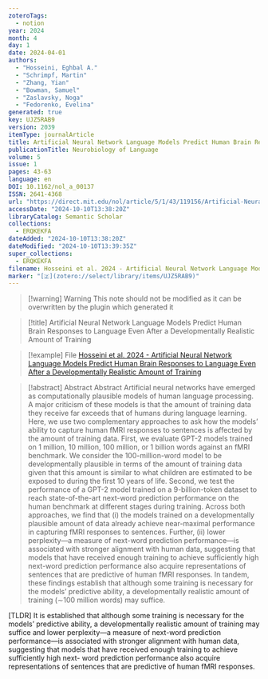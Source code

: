 ```yaml
---
zoteroTags:
  - notion
year: 2024
month: 4
day: 1
date: 2024-04-01
authors:
  - "Hosseini, Eghbal A."
  - "Schrimpf, Martin"
  - "Zhang, Yian"
  - "Bowman, Samuel"
  - "Zaslavsky, Noga"
  - "Fedorenko, Evelina"
generated: true
key: UJZ5RAB9
version: 2039
itemType: journalArticle
title: Artificial Neural Network Language Models Predict Human Brain Responses to Language Even After a Developmentally Realistic Amount of Training
publicationTitle: Neurobiology of Language
volume: 5
issue: 1
pages: 43-63
language: en
DOI: 10.1162/nol_a_00137
ISSN: 2641-4368
url: "https://direct.mit.edu/nol/article/5/1/43/119156/Artificial-Neural-Network-Language-Models-Predict"
accessDate: "2024-10-10T13:38:20Z"
libraryCatalog: Semantic Scholar
collections:
  - ERQKEKFA
dateAdded: "2024-10-10T13:38:20Z"
dateModified: "2024-10-10T13:39:35Z"
super_collections:
  - ERQKEKFA
filename: Hosseini et al. 2024 - Artificial Neural Network Language Models Predict Human Brain Responses to Language Even After a Developmentally Realistic Amount of Training
marker: "[🇿](zotero://select/library/items/UJZ5RAB9)"
---
```


>[!warning] Warning
> This note should not be modified as it can be overwritten by the plugin which generated it

> [!title] Artificial Neural Network Language Models Predict Human Brain Responses to Language Even After a Developmentally Realistic Amount of Training

> [!example] File
> [Hosseini et al. 2024 - Artificial Neural Network Language Models Predict Human Brain Responses to Language Even After a Developmentally Realistic Amount of Training](Hosseini%20et%20al.%202024%20-%20Artificial%20Neural%20Network%20Language%20Models%20Predict%20Human%20Brain%20Responses%20to%20Language%20Even%20After%20a%20Developmentally%20Realistic%20Amount%20of%20Training.pdf)

> [!abstract] Abstract
> Abstract
>             Artificial neural networks have emerged as computationally plausible models of human language processing. A major criticism of these models is that the amount of training data they receive far exceeds that of humans during language learning. Here, we use two complementary approaches to ask how the models’ ability to capture human fMRI responses to sentences is affected by the amount of training data. First, we evaluate GPT-2 models trained on 1 million, 10 million, 100 million, or 1 billion words against an fMRI benchmark. We consider the 100-million-word model to be developmentally plausible in terms of the amount of training data given that this amount is similar to what children are estimated to be exposed to during the first 10 years of life. Second, we test the performance of a GPT-2 model trained on a 9-billion-token dataset to reach state-of-the-art next-word prediction performance on the human benchmark at different stages during training. Across both approaches, we find that (i) the models trained on a developmentally plausible amount of data already achieve near-maximal performance in capturing fMRI responses to sentences. Further, (ii) lower perplexity—a measure of next-word prediction performance—is associated with stronger alignment with human data, suggesting that models that have received enough training to achieve sufficiently high next-word prediction performance also acquire representations of sentences that are predictive of human fMRI responses. In tandem, these findings establish that although some training is necessary for the models’ predictive ability, a developmentally realistic amount of training (∼100 million words) may suffice.

[TLDR] It is established that although some training is necessary for the models’ predictive ability, a developmentally realistic amount of training may suffice and lower perplexity—a measure of next-word prediction performance—is associated with stronger alignment with human data, suggesting that models that have received enough training to achieve sufficiently high next- word prediction performance also acquire representations of sentences that are predictive of human fMRI responses.

